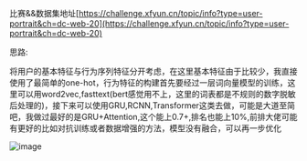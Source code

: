 
比赛&&数据集地址[https://challenge.xfyun.cn/topic/info?type=user-portrait&ch=dc-web-20](https://challenge.xfyun.cn/topic/info?type=user-portrait&ch=dc-web-20)

思路:

将用户的基本特征与行为序列特征分开考虑，在这里基本特征由于比较少，我直接使用了最简单的one-hot，行为特征的构建首先要经过一层词向量模型的训练，这里可以用word2vec,fasttext(bert感觉用不上，这里的词表都是不规则的数字脱敏后处理的)，接下来可以使用GRU,RCNN,Transformer这类去做，可能是大道至简吧，我做过最好的是GRU+Attention,这个能上0.7+,排名也能上10%,前排大佬可能有更好的比如对抗训练或者数据增强的方法，模型没有融合，可以再一步优化

![image](https://user-images.githubusercontent.com/41276134/137570452-9bcee0bb-eeed-471a-afb8-db0788ad5f96.png)

